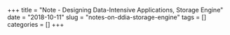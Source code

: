 +++
title = "Note - Designing Data-Intensive Applications, Storage Engine"
date = "2018-10-11"
slug = "notes-on-ddia-storage-engine" 
tags = []
categories = []
+++


